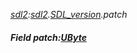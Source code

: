 _[sdl2](../../modules/sdl2/sdl2-module.md):[sdl2](../../modules/sdl2/sdl2-module.md).[SDL\_version](../../modules/sdl2/sdl2-sdl_version.md).patch_
##### Field patch:[UByte](../../modules/wonkey/wonkey-types-ubyte.md)
